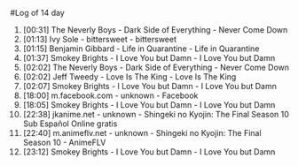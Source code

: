 #Log of 14 day

1. [00:31] The Neverly Boys - Dark Side of Everything - Never Come Down
1. [01:13] Ivy Sole - bittersweet - bittersweet
1. [01:15] Benjamin Gibbard - Life in Quarantine - Life in Quarantine
1. [01:37] Smokey Brights - I Love You but Damn - I Love You but Damn
1. [02:02] The Neverly Boys - Dark Side of Everything - Never Come Down
1. [02:02] Jeff Tweedy - Love Is The King - Love Is The King
1. [02:07] Smokey Brights - I Love You but Damn - I Love You but Damn
1. [18:00] m.facebook.com - unknown - Facebook
1. [18:05] Smokey Brights - I Love You but Damn - I Love You but Damn
1. [22:38] jkanime.net - unknown - Shingeki no Kyojin: The Final Season 10 Sub Español Online gratis
1. [22:40] m.animeflv.net - unknown - Shingeki no Kyojin: The Final Season 10 - AnimeFLV
1. [23:12] Smokey Brights - I Love You but Damn - I Love You but Damn
